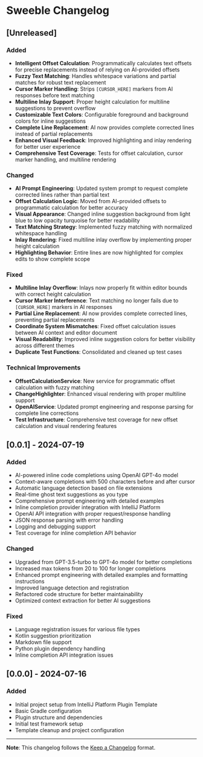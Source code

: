 <!-- Keep a Changelog guide -> https://keepachangelog.com -->

# Sweeble Changelog

## [Unreleased]

### Added

- **Intelligent Offset Calculation**: Programmatically calculates text offsets for precise replacements instead of relying on AI-provided offsets
- **Fuzzy Text Matching**: Handles whitespace variations and partial matches for robust text replacement
- **Cursor Marker Handling**: Strips `[CURSOR_HERE]` markers from AI responses before text matching
- **Multiline Inlay Support**: Proper height calculation for multiline suggestions to prevent overflow
- **Customizable Text Colors**: Configurable foreground and background colors for inline suggestions
- **Complete Line Replacement**: AI now provides complete corrected lines instead of partial replacements
- **Enhanced Visual Feedback**: Improved highlighting and inlay rendering for better user experience
- **Comprehensive Test Coverage**: Tests for offset calculation, cursor marker handling, and multiline rendering

### Changed

- **AI Prompt Engineering**: Updated system prompt to request complete corrected lines rather than partial text
- **Offset Calculation Logic**: Moved from AI-provided offsets to programmatic calculation for better accuracy
- **Visual Appearance**: Changed inline suggestion background from light blue to low opacity turquoise for better readability
- **Text Matching Strategy**: Implemented fuzzy matching with normalized whitespace handling
- **Inlay Rendering**: Fixed multiline inlay overflow by implementing proper height calculation
- **Highlighting Behavior**: Entire lines are now highlighted for complex edits to show complete scope

### Fixed

- **Multiline Inlay Overflow**: Inlays now properly fit within editor bounds with correct height calculation
- **Cursor Marker Interference**: Text matching no longer fails due to `[CURSOR_HERE]` markers in AI responses
- **Partial Line Replacement**: AI now provides complete corrected lines, preventing partial replacements
- **Coordinate System Mismatches**: Fixed offset calculation issues between AI context and editor document
- **Visual Readability**: Improved inline suggestion colors for better visibility across different themes
- **Duplicate Test Functions**: Consolidated and cleaned up test cases

### Technical Improvements

- **OffsetCalculationService**: New service for programmatic offset calculation with fuzzy matching
- **ChangeHighlighter**: Enhanced visual rendering with proper multiline support
- **OpenAIService**: Updated prompt engineering and response parsing for complete line corrections
- **Test Infrastructure**: Comprehensive test coverage for new offset calculation and visual rendering features

## [0.0.1] - 2024-07-19

### Added

- AI-powered inline code completions using OpenAI GPT-4o model
- Context-aware completions with 500 characters before and after cursor
- Automatic language detection based on file extensions
- Real-time ghost text suggestions as you type
- Comprehensive prompt engineering with detailed examples
- Inline completion provider integration with IntelliJ Platform
- OpenAI API integration with proper request/response handling
- JSON response parsing with error handling
- Logging and debugging support
- Test coverage for inline completion API behavior

### Changed

- Upgraded from GPT-3.5-turbo to GPT-4o model for better completions
- Increased max tokens from 20 to 100 for longer completions
- Enhanced prompt engineering with detailed examples and formatting instructions
- Improved language detection and registration
- Refactored code structure for better maintainability
- Optimized context extraction for better AI suggestions

### Fixed

- Language registration issues for various file types
- Kotlin suggestion prioritization
- Markdown file support
- Python plugin dependency handling
- Inline completion API integration issues

## [0.0.0] - 2024-07-16

### Added

- Initial project setup from IntelliJ Platform Plugin Template
- Basic Gradle configuration
- Plugin structure and dependencies
- Initial test framework setup
- Template cleanup and project configuration

---

**Note**: This changelog follows the [Keep a Changelog](https://keepachangelog.com/) format.
